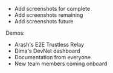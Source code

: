 - Add screenshots for complete
- Add screenshots remaining
- Add screenshots future

Demos:

- Arash's E2E Trustless Relay
- Dima's DevNet dashboard
- Documentation from everyone
- New team members coming onboard
